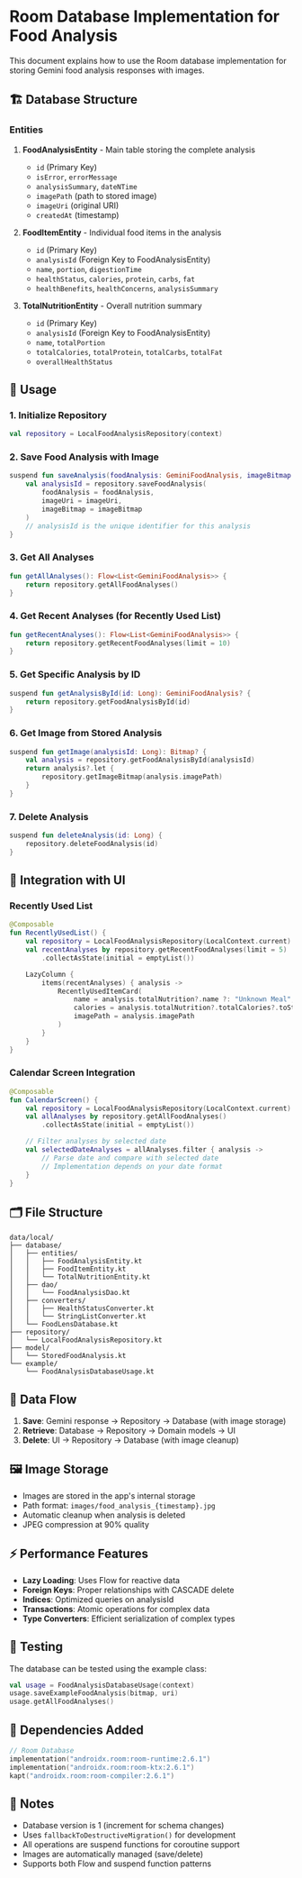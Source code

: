 # Room Database Implementation for Food Analysis

This document explains how to use the Room database implementation for storing Gemini food analysis responses with images.

## 🏗️ Database Structure

### Entities

1. **FoodAnalysisEntity** - Main table storing the complete analysis
   - `id` (Primary Key)
   - `isError`, `errorMessage`
   - `analysisSummary`, `dateNTime`
   - `imagePath` (path to stored image)
   - `imageUri` (original URI)
   - `createdAt` (timestamp)

2. **FoodItemEntity** - Individual food items in the analysis
   - `id` (Primary Key)
   - `analysisId` (Foreign Key to FoodAnalysisEntity)
   - `name`, `portion`, `digestionTime`
   - `healthStatus`, `calories`, `protein`, `carbs`, `fat`
   - `healthBenefits`, `healthConcerns`, `analysisSummary`

3. **TotalNutritionEntity** - Overall nutrition summary
   - `id` (Primary Key)
   - `analysisId` (Foreign Key to FoodAnalysisEntity)
   - `name`, `totalPortion`
   - `totalCalories`, `totalProtein`, `totalCarbs`, `totalFat`
   - `overallHealthStatus`

## 🔧 Usage

### 1. Initialize Repository

```kotlin
val repository = LocalFoodAnalysisRepository(context)
```

### 2. Save Food Analysis with Image

```kotlin
suspend fun saveAnalysis(foodAnalysis: GeminiFoodAnalysis, imageBitmap: Bitmap, imageUri: String) {
    val analysisId = repository.saveFoodAnalysis(
        foodAnalysis = foodAnalysis,
        imageUri = imageUri,
        imageBitmap = imageBitmap
    )
    // analysisId is the unique identifier for this analysis
}
```

### 3. Get All Analyses

```kotlin
fun getAllAnalyses(): Flow<List<GeminiFoodAnalysis>> {
    return repository.getAllFoodAnalyses()
}
```

### 4. Get Recent Analyses (for Recently Used List)

```kotlin
fun getRecentAnalyses(): Flow<List<GeminiFoodAnalysis>> {
    return repository.getRecentFoodAnalyses(limit = 10)
}
```

### 5. Get Specific Analysis by ID

```kotlin
suspend fun getAnalysisById(id: Long): GeminiFoodAnalysis? {
    return repository.getFoodAnalysisById(id)
}
```

### 6. Get Image from Stored Analysis

```kotlin
suspend fun getImage(analysisId: Long): Bitmap? {
    val analysis = repository.getFoodAnalysisById(analysisId)
    return analysis?.let { 
        repository.getImageBitmap(analysis.imagePath)
    }
}
```

### 7. Delete Analysis

```kotlin
suspend fun deleteAnalysis(id: Long) {
    repository.deleteFoodAnalysis(id)
}
```

## 📱 Integration with UI

### Recently Used List

```kotlin
@Composable
fun RecentlyUsedList() {
    val repository = LocalFoodAnalysisRepository(LocalContext.current)
    val recentAnalyses by repository.getRecentFoodAnalyses(limit = 5)
        .collectAsState(initial = emptyList())

    LazyColumn {
        items(recentAnalyses) { analysis ->
            RecentlyUsedItemCard(
                name = analysis.totalNutrition?.name ?: "Unknown Meal",
                calories = analysis.totalNutrition?.totalCalories?.toString() ?: "N/A",
                imagePath = analysis.imagePath
            )
        }
    }
}
```

### Calendar Screen Integration

```kotlin
@Composable
fun CalendarScreen() {
    val repository = LocalFoodAnalysisRepository(LocalContext.current)
    val allAnalyses by repository.getAllFoodAnalyses()
        .collectAsState(initial = emptyList())

    // Filter analyses by selected date
    val selectedDateAnalyses = allAnalyses.filter { analysis ->
        // Parse date and compare with selected date
        // Implementation depends on your date format
    }
}
```

## 🗂️ File Structure

```
data/local/
├── database/
│   ├── entities/
│   │   ├── FoodAnalysisEntity.kt
│   │   ├── FoodItemEntity.kt
│   │   └── TotalNutritionEntity.kt
│   ├── dao/
│   │   └── FoodAnalysisDao.kt
│   ├── converters/
│   │   ├── HealthStatusConverter.kt
│   │   └── StringListConverter.kt
│   └── FoodLensDatabase.kt
├── repository/
│   └── LocalFoodAnalysisRepository.kt
├── model/
│   └── StoredFoodAnalysis.kt
└── example/
    └── FoodAnalysisDatabaseUsage.kt
```

## 🔄 Data Flow

1. **Save**: Gemini response → Repository → Database (with image storage)
2. **Retrieve**: Database → Repository → Domain models → UI
3. **Delete**: UI → Repository → Database (with image cleanup)

## 🖼️ Image Storage

- Images are stored in the app's internal storage
- Path format: `images/food_analysis_{timestamp}.jpg`
- Automatic cleanup when analysis is deleted
- JPEG compression at 90% quality

## ⚡ Performance Features

- **Lazy Loading**: Uses Flow for reactive data
- **Foreign Keys**: Proper relationships with CASCADE delete
- **Indices**: Optimized queries on analysisId
- **Transactions**: Atomic operations for complex data
- **Type Converters**: Efficient serialization of complex types

## 🧪 Testing

The database can be tested using the example class:

```kotlin
val usage = FoodAnalysisDatabaseUsage(context)
usage.saveExampleFoodAnalysis(bitmap, uri)
usage.getAllFoodAnalyses()
```

## 🔧 Dependencies Added

```kotlin
// Room Database
implementation("androidx.room:room-runtime:2.6.1")
implementation("androidx.room:room-ktx:2.6.1")
kapt("androidx.room:room-compiler:2.6.1")
```

## 📝 Notes

- Database version is 1 (increment for schema changes)
- Uses `fallbackToDestructiveMigration()` for development
- All operations are suspend functions for coroutine support
- Images are automatically managed (save/delete)
- Supports both Flow and suspend function patterns

